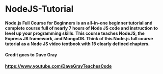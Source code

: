 # NodeJS-Tutorial

#### Node.js Full Course for Beginners is an all-in-one beginner tutorial and complete course full of nearly 7 hours of Node JS code and instruction to level up your programming skills. This course teaches NodeJS, the Express JS framework, and MongoDB. Think of this Node.js full course tutorial as a Node JS video textbook with 15 clearly defined chapters.

#### Credit goes to Dave Gray
#### https://www.youtube.com/DaveGrayTeachesCode

